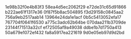 1e98b32f0e4b83f3
58ea4d5ec2062f29
e72de31c65d91866
b222ae61f1317e36
0f87f5b8ac504895
f3d29158c0845aa2
756a9eb2517aab14
13964e24da1e1acf
0b5c5413052efa17
767704f0641f6530
a775c3adc62b64be
070daa211b3709de
23144f71513a32cf
ef72505af9a49038
ddbe1b7d1750a413
50a679e1072ef432
fa8a5917ea221619
9d0e05eb97d9d2bd
